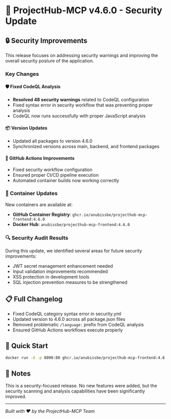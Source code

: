 # 🚀 ProjectHub-MCP v4.6.0 - Security Update

## 🔒 Security Improvements

This release focuses on addressing security warnings and improving the overall security posture of the application.

### Key Changes

#### 🛡️ Fixed CodeQL Analysis
- **Resolved 48 security warnings** related to CodeQL configuration
- Fixed syntax error in security workflow that was preventing proper analysis
- CodeQL now runs successfully with proper JavaScript analysis

#### 📦 Version Updates
- Updated all packages to version 4.6.0
- Synchronized versions across main, backend, and frontend packages

#### 🔧 GitHub Actions Improvements
- Fixed security workflow configuration
- Ensured proper CI/CD pipeline execution
- Automated container builds now working correctly

### 🐳 Container Updates
New containers are available at:
- **GitHub Container Registry**: `ghcr.io/anubissbe/projecthub-mcp-frontend:4.6.0`
- **Docker Hub**: `anubissbe/projecthub-mcp-frontend:4.6.0`

### 🔍 Security Audit Results
During this update, we identified several areas for future security improvements:
- JWT secret management enhancement needed
- Input validation improvements recommended
- XSS protection in development tools
- SQL injection prevention measures to be strengthened

## 📋 Full Changelog
- Fixed CodeQL category syntax error in security.yml
- Updated version to 4.6.0 across all package.json files
- Removed problematic `/language:` prefix from CodeQL analysis
- Ensured GitHub Actions workflows execute properly

## 🚀 Quick Start
```bash
docker run -d -p 8090:80 ghcr.io/anubissbe/projecthub-mcp-frontend:4.6.0
```

## 📝 Notes
This is a security-focused release. No new features were added, but the security scanning and analysis capabilities have been significantly improved.

---
*Built with ❤️ by the ProjectHub-MCP Team*
